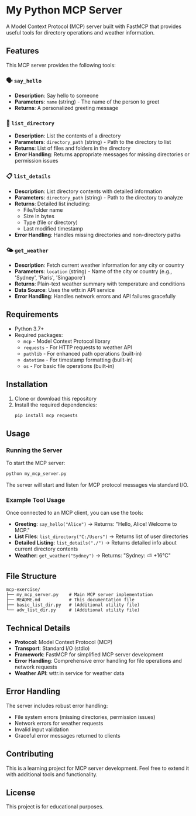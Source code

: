 # My Python MCP Server

A Model Context Protocol (MCP) server built with FastMCP that provides useful tools for directory operations and weather information.

## Features

This MCP server provides the following tools:

### 🗣️ `say_hello`
- **Description**: Say hello to someone
- **Parameters**: `name` (string) - The name of the person to greet
- **Returns**: A personalized greeting message

### 📁 `list_directory`
- **Description**: List the contents of a directory
- **Parameters**: `directory_path` (string) - Path to the directory to list
- **Returns**: List of files and folders in the directory
- **Error Handling**: Returns appropriate messages for missing directories or permission issues

### 📋 `list_details`
- **Description**: List directory contents with detailed information
- **Parameters**: `directory_path` (string) - Path to the directory to analyze
- **Returns**: Detailed list including:
  - File/folder name
  - Size in bytes
  - Type (file or directory)
  - Last modified timestamp
- **Error Handling**: Handles missing directories and non-directory paths

### 🌤️ `get_weather`
- **Description**: Fetch current weather information for any city or country
- **Parameters**: `location` (string) - Name of the city or country (e.g., 'Sydney', 'Paris', 'Singapore')
- **Returns**: Plain-text weather summary with temperature and conditions
- **Data Source**: Uses the wttr.in API service
- **Error Handling**: Handles network errors and API failures gracefully

## Requirements

- Python 3.7+
- Required packages:
  - `mcp` - Model Context Protocol library
  - `requests` - For HTTP requests to weather API
  - `pathlib` - For enhanced path operations (built-in)
  - `datetime` - For timestamp formatting (built-in)
  - `os` - For basic file operations (built-in)

## Installation

1. Clone or download this repository
2. Install the required dependencies:
   ```bash
   pip install mcp requests
   ```

## Usage

### Running the Server

To start the MCP server:

```bash
python my_mcp_server.py
```

The server will start and listen for MCP protocol messages via standard I/O.

### Example Tool Usage

Once connected to an MCP client, you can use the tools:

- **Greeting**: `say_hello("Alice")` → Returns: "Hello, Alice! Welcome to MCP."
- **List Files**: `list_directory("C:/Users")` → Returns list of user directories
- **Detailed Listing**: `list_details("./")` → Returns detailed info about current directory contents
- **Weather**: `get_weather("Sydney")` → Returns: "Sydney: ⛅️ +16°C"

## File Structure

```
mcp-exercise/
├── my_mcp_server.py    # Main MCP server implementation
├── README.md           # This documentation file
├── basic_list_dir.py   # (Additional utility file)
└── adv_list_dir.py     # (Additional utility file)
```

## Technical Details

- **Protocol**: Model Context Protocol (MCP)
- **Transport**: Standard I/O (stdio)
- **Framework**: FastMCP for simplified MCP server development
- **Error Handling**: Comprehensive error handling for file operations and network requests
- **Weather API**: wttr.in service for weather data

## Error Handling

The server includes robust error handling:
- File system errors (missing directories, permission issues)
- Network errors for weather requests
- Invalid input validation
- Graceful error messages returned to clients

## Contributing

This is a learning project for MCP server development. Feel free to extend it with additional tools and functionality.

## License

This project is for educational purposes.
